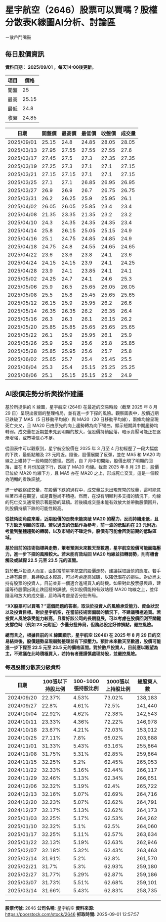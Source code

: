 # 星宇航空（2646）股票可以買嗎？股權分散表K線圖AI分析、討論區
－散戶鬥嘴鼓

## 每日股價資訊

**資料日期： 2025/09/01 ，每天14:00後更新。**

| 項目 | 價格 |
|------|------|
| 開盤 | 25 |
| 最高 | 25.15 |
| 最低 | 24.8 |
| 收盤 | 24.85 |

| 日期 | 開盤價 | 最高價 | 最低價 | 收盤價 | 成交量 |
|------|--------|--------|--------|--------|--------|
| 2025/09/01 | 25.15 | 24.8 | 24.85 | 28.05 | 28.05 |
| 2025/03/13 | 27.95 | 27.55 | 27.55 | 27.55 | 27.6 |
| 2025/03/17 | 27.45 | 27.5 | 27.3 | 27.35 | 27.35 |
| 2025/03/19 | 27.25 | 27.3 | 27.1 | 27.1 | 27.15 |
| 2025/03/21 | 27.15 | 27.15 | 27.1 | 27.1 | 27.15 |
| 2025/03/25 | 27.1 | 27.1 | 26.85 | 26.95 | 26.95 |
| 2025/03/27 | 26.9 | 26.9 | 26.7 | 26.75 | 26.75 |
| 2025/03/31 | 26.2 | 26.25 | 25.9 | 25.95 | 26.1 |
| 2025/04/02 | 26.05 | 26.05 | 25.85 | 23.4 | 23.4 |
| 2025/04/08 | 21.35 | 23.35 | 21.35 | 23.2 | 23.2 |
| 2025/04/10 | 24.3 | 24.35 | 24.35 | 24.35 | 23.4 |
| 2025/04/14 | 25.8 | 26.15 | 25.05 | 25.15 | 24.9 |
| 2025/04/16 | 25.1 | 24.75 | 24.85 | 24.85 | 24.9 |
| 2025/04/18 | 24.75 | 24.8 | 24.55 | 24.65 | 24.65 |
| 2025/04/22 | 23.6 | 23.6 | 23.8 | 24.1 | 23.6 |
| 2025/04/24 | 24.15 | 24.15 | 23.9 | 24.1 | 24.25 |
| 2025/04/28 | 23.9 | 24.1 | 23.85 | 24.1 | 24.1 |
| 2025/05/02 | 24.25 | 24.7 | 24.1 | 24.6 | 25.3 |
| 2025/05/06 | 25.9 | 26.5 | 25.65 | 26.05 | 26.05 |
| 2025/05/08 | 25.5 | 25.8 | 25.45 | 25.65 | 25.65 |
| 2025/05/12 | 26.15 | 25.9 | 25.95 | 26.2 | 26.6 |
| 2025/05/14 | 26.35 | 26.35 | 26.2 | 26.35 | 26.4 |
| 2025/05/16 | 26.3 | 26.3 | 26.1 | 26.15 | 26.2 |
| 2025/05/20 | 25.85 | 25.85 | 25.65 | 25.65 | 25.65 |
| 2025/05/22 | 26.1 | 25.9 | 25.95 | 26.1 | 25.9 |
| 2025/05/26 | 25.9 | 25.9 | 25.6 | 25.8 | 25.85 |
| 2025/05/28 | 25.85 | 25.95 | 25.6 | 25.7 | 25.8 |
| 2025/06/02 | 25.65 | 25.7 | 25.4 | 25.45 | 25.5 |
| 2025/06/04 | 25.3 | 25.4 | 25.15 | 25.25 | 25.25 |
| 2025/06/06 | 25.1 | 25.15 | 25.15 | 25.2 | 24.9 |

## AI股價走勢分析與操作建議

基於所提供的 K 線圖，星宇航空 (2646) 在最近的交易時段（截至 2025 年 8 月 29 日）呈現出疲弱的整理格局，並有進一步下探的風險。觀察圖表中，股價近期已跌破了 MA5（5 日移動平均線）與 MA20（20 日移動平均線），兩條均線呈現死亡交叉，且 MA20 已由原先的向上趨勢轉為向下彎曲，顯示短期與中期趨勢均轉弱。成交量在近期並未見到明顯的放大，但股價持續回落，暗示賣壓可能正在逐漸增強，或市場信心不足。

從圖表中可以觀察到，星宇航空股價在 2025 年 3 月至 4 月初經歷了一段大幅度的下跌，最低點觸及 23 元附近。隨後，股價展開了反彈，並在 MA5 和 MA20 均線之上維持了一段時間的整理。然而，自 7 月中旬開始，股價出現了明顯的回落，並在 8 月份加速下行，跌破了 MA20 均線。截至 2025 年 8 月 29 日，股價已位於 MA20 均線下方，且 MA5 亦在 MA20 之上，形成死亡交叉，這是一個較為明顯的看跌訊號。

進一步觀察成交量，在股價下跌的過程中，成交量並未出現異常的放量，這可能意味著市場在觀望，或是賣壓尚不積極。然而，在沒有明顯利多支撐的情況下，均線的死亡交叉通常預示著趨勢的延續。若後續成交量未能有效放大並帶動股價回升，則股價持續下跌的可能性較高。

**從技術面角度來看，近期股價的走勢未能突破 MA20 的壓力，反而持續走低，且下方缺乏明顯的支撐。若以過去的低點作為參考，前一波的低點約在 23 元附近。考量到整體趨勢的轉弱，以及市場的不確定性，股價有可能會回測前期的低點區域。**

**基於目前的技術指標與走勢，筆者預測未來數天至數週，星宇航空股價可能面臨壓力，進一步下探的風險較大。若未能有效站回 MA20 均線並扭轉弱勢，則有機會觸及或試探 22.5 元至 23.5 元的區間。**

對於散戶投資人而言，面對當前星宇航空的股價走勢，建議採取謹慎的態度。若手上持有股票，且持股成本較高，可以考慮逢高減碼，以降低潛在的損失。對於尚未持有股票的投資人，目前並非一個適合進場買入的時機。如果對此股票感興趣，建議等待股價出現止跌回穩的訊號，例如股價能夠有效站穩 MA20 均線之上，並伴隨溫和放大的成交量，屆時再考慮是否分批佈局。

**“XX股票可以買嗎？”這個問題的答案，取決於投資人的風險承受能力、資金狀況以及投資目標。對於星宇航空，在當前技術面偏弱的情況下，不建議積極追買。若投資人風險承受能力較高，且看好該公司的長期發展，可以考慮在股價回測至關鍵支撐位時（例如 23 元附近）少量分批佈局，但務必設定好停損點，嚴控風險。**

**總而言之，根據目前的 K 線圖顯示，星宇航空 (2646) 在 2025 年 8 月 29 日的交易結束後，股價趨勢呈現弱勢整理並有下探壓力。預計未來數天至數週，股價可能進一步下探至 22.5 元至 23.5 元的價格區間。對於散戶投資人，目前應以觀望為主，不建議在此時積極買入，若持有者應謹慎處理持股，並嚴控風險。**

### 每週股權分散表分級資料

| 日期 | 100張以下持股比例 | 100-1000張持股比例 | 1000張以上持股比例 | 總股東人數 |
|------|-------------------|--------------------|--------------------|----------|
| 2024/09/20 | 22.37% | 4.53% | 73.02% | 138,183 |
| 2024/09/27 | 22.8% | 4.61% | 72.5% | 141,440 |
| 2024/10/04 | 22.92% | 4.62% | 72.38% | 142,543 |
| 2024/10/11 | 23.33% | 4.36% | 72.22% | 146,978 |
| 2024/10/18 | 23.67% | 4.21% | 72.03% | 153,012 |
| 2024/10/25 | 27.11% | 7.8% | 65.02% | 203,688 |
| 2024/11/01 | 31.33% | 5.43% | 63.16% | 255,864 |
| 2024/11/08 | 31.75% | 5.31% | 62.85% | 259,864 |
| 2024/11/15 | 32.25% | 5.2% | 62.45% | 265,053 |
| 2024/11/22 | 32.33% | 5.16% | 62.44% | 266,117 |
| 2024/11/29 | 32.46% | 5.13% | 62.34% | 266,651 |
| 2024/12/06 | 32.32% | 5.19% | 62.4% | 265,722 |
| 2024/12/13 | 32.16% | 5.07% | 62.69% | 264,716 |
| 2024/12/20 | 32.23% | 5.07% | 62.62% | 264,791 |
| 2024/12/27 | 32.17% | 5.13% | 62.62% | 264,173 |
| 2025/01/03 | 32.25% | 5.17% | 62.53% | 264,262 |
| 2025/01/10 | 32.32% | 5.1% | 62.5% | 264,060 |
| 2025/01/17 | 32.25% | 5.11% | 62.57% | 263,634 |
| 2025/01/22 | 32.13% | 5.19% | 62.63% | 262,946 |
| 2025/02/07 | 32.18% | 5.32% | 62.43% | 263,463 |
| 2025/02/14 | 31.91% | 5.2% | 62.8% | 261,570 |
| 2025/02/21 | 31.7% | 5.3% | 62.93% | 259,180 |
| 2025/02/27 | 31.77% | 5.29% | 62.87% | 259,186 |
| 2025/03/07 | 31.73% | 5.51% | 62.68% | 259,101 |
| 2025/03/14 | 31.66% | 5.43% | 62.83% | 258,735 |

---

**股票代號:** 2646
**公司名稱:** 星宇航空
**資料來源:** https://poorstock.com/stock/2646
**抓取時間:** 2025-09-01 12:57:57